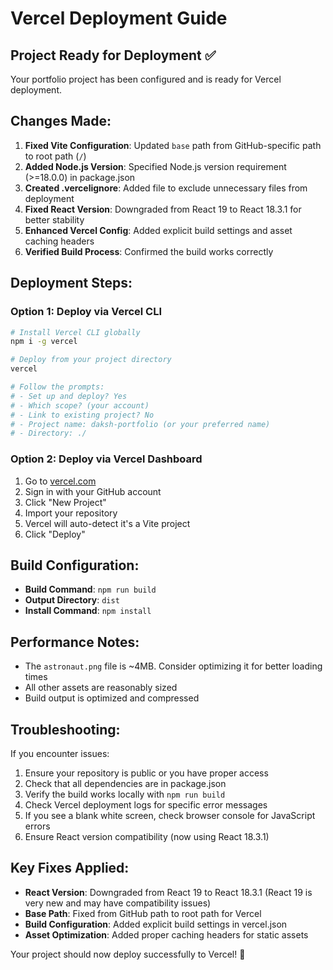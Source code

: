 # Vercel Deployment Guide

## Project Ready for Deployment ✅

Your portfolio project has been configured and is ready for Vercel deployment.

## Changes Made:

1. **Fixed Vite Configuration**: Updated `base` path from GitHub-specific path to root path (`/`)
2. **Added Node.js Version**: Specified Node.js version requirement (>=18.0.0) in package.json
3. **Created .vercelignore**: Added file to exclude unnecessary files from deployment
4. **Fixed React Version**: Downgraded from React 19 to React 18.3.1 for better stability
5. **Enhanced Vercel Config**: Added explicit build settings and asset caching headers
6. **Verified Build Process**: Confirmed the build works correctly

## Deployment Steps:

### Option 1: Deploy via Vercel CLI
```bash
# Install Vercel CLI globally
npm i -g vercel

# Deploy from your project directory
vercel

# Follow the prompts:
# - Set up and deploy? Yes
# - Which scope? (your account)
# - Link to existing project? No
# - Project name: daksh-portfolio (or your preferred name)
# - Directory: ./
```

### Option 2: Deploy via Vercel Dashboard
1. Go to [vercel.com](https://vercel.com)
2. Sign in with your GitHub account
3. Click "New Project"
4. Import your repository
5. Vercel will auto-detect it's a Vite project
6. Click "Deploy"

## Build Configuration:
- **Build Command**: `npm run build`
- **Output Directory**: `dist`
- **Install Command**: `npm install`

## Performance Notes:
- The `astronaut.png` file is ~4MB. Consider optimizing it for better loading times
- All other assets are reasonably sized
- Build output is optimized and compressed

## Troubleshooting:
If you encounter issues:
1. Ensure your repository is public or you have proper access
2. Check that all dependencies are in package.json
3. Verify the build works locally with `npm run build`
4. Check Vercel deployment logs for specific error messages
5. If you see a blank white screen, check browser console for JavaScript errors
6. Ensure React version compatibility (now using React 18.3.1)

## Key Fixes Applied:
- **React Version**: Downgraded from React 19 to React 18.3.1 (React 19 is very new and may have compatibility issues)
- **Base Path**: Fixed from GitHub path to root path for Vercel
- **Build Configuration**: Added explicit build settings in vercel.json
- **Asset Optimization**: Added proper caching headers for static assets

Your project should now deploy successfully to Vercel! 🚀
